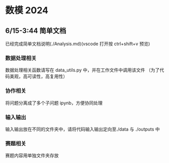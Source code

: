 # 数模 2024

## 6/15-3:44 简单文档

已经完成简单文档说明(./Analysis.md)(vscode 打开按 ctrl+shift+v 预览)

### 数据处理相关

数据处理相关函数请写在 data_utils.py 中，并在工作文件中调用该文件
（为了代码美观，高可读性，高复用性）

### 协作相关

将问题分离成了多个子问题 ipynb，方便协同处理

### 输入输出

输入输出放在不同的文件夹中，请将代码输入输出定向至./data 与 ./outputs 中

### 赛题相关

赛题内容用单独文件夹存放
